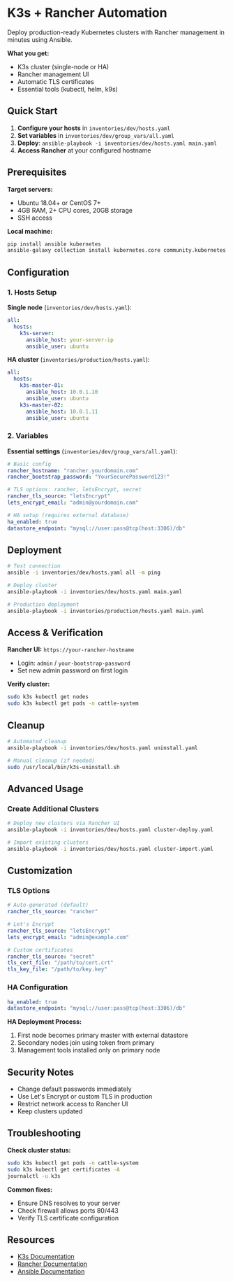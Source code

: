 # K3s + Rancher Automation

Deploy production-ready Kubernetes clusters with Rancher management in minutes using Ansible.

**What you get:**
- K3s cluster (single-node or HA)
- Rancher management UI
- Automatic TLS certificates
- Essential tools (kubectl, helm, k9s)

## Quick Start

1. **Configure your hosts** in `inventories/dev/hosts.yaml`
2. **Set variables** in `inventories/dev/group_vars/all.yaml`
3. **Deploy**: `ansible-playbook -i inventories/dev/hosts.yaml main.yaml`
4. **Access Rancher** at your configured hostname

## Prerequisites

**Target servers:**
- Ubuntu 18.04+ or CentOS 7+
- 4GB RAM, 2+ CPU cores, 20GB storage
- SSH access

**Local machine:**
```bash
pip install ansible kubernetes
ansible-galaxy collection install kubernetes.core community.kubernetes
```

## Configuration

### 1. Hosts Setup

**Single node** (`inventories/dev/hosts.yaml`):
```yaml
all:
  hosts:
    k3s-server:
      ansible_host: your-server-ip
      ansible_user: ubuntu
```

**HA cluster** (`inventories/production/hosts.yaml`):
```yaml
all:
  hosts:
    k3s-master-01:
      ansible_host: 10.0.1.10
      ansible_user: ubuntu
    k3s-master-02:
      ansible_host: 10.0.1.11
      ansible_user: ubuntu
```

### 2. Variables

**Essential settings** (`inventories/dev/group_vars/all.yaml`):
```yaml
# Basic config
rancher_hostname: "rancher.yourdomain.com"
rancher_bootstrap_password: "YourSecurePassword123!"

# TLS options: rancher, letsEncrypt, secret
rancher_tls_source: "letsEncrypt"
lets_encrypt_email: "admin@yourdomain.com"

# HA setup (requires external database)
ha_enabled: true
datastore_endpoint: "mysql://user:pass@tcp(host:3306)/db"
```

## Deployment

```bash
# Test connection
ansible -i inventories/dev/hosts.yaml all -m ping

# Deploy cluster
ansible-playbook -i inventories/dev/hosts.yaml main.yaml

# Production deployment
ansible-playbook -i inventories/production/hosts.yaml main.yaml
```

## Access & Verification

**Rancher UI:** `https://your-rancher-hostname`
- Login: `admin` / `your-bootstrap-password`
- Set new admin password on first login

**Verify cluster:**
```bash
sudo k3s kubectl get nodes
sudo k3s kubectl get pods -n cattle-system
```

## Cleanup

```bash
# Automated cleanup
ansible-playbook -i inventories/dev/hosts.yaml uninstall.yaml

# Manual cleanup (if needed)
sudo /usr/local/bin/k3s-uninstall.sh
```

## Advanced Usage

### Create Additional Clusters
```bash
# Deploy new clusters via Rancher UI
ansible-playbook -i inventories/dev/hosts.yaml cluster-deploy.yaml

# Import existing clusters
ansible-playbook -i inventories/dev/hosts.yaml cluster-import.yaml
```

## Customization

### TLS Options
```yaml
# Auto-generated (default)
rancher_tls_source: "rancher"

# Let's Encrypt
rancher_tls_source: "letsEncrypt"
lets_encrypt_email: "admin@example.com"

# Custom certificates
rancher_tls_source: "secret"
tls_cert_file: "/path/to/cert.crt"
tls_key_file: "/path/to/key.key"
```

### HA Configuration
```yaml
ha_enabled: true
datastore_endpoint: "mysql://user:pass@tcp(host:3306)/db"
```

**HA Deployment Process:**
1. First node becomes primary master with external datastore
2. Secondary nodes join using token from primary
3. Management tools installed only on primary node

## Security Notes

- Change default passwords immediately
- Use Let's Encrypt or custom TLS in production
- Restrict network access to Rancher UI
- Keep clusters updated

## Troubleshooting

**Check cluster status:**
```bash
sudo k3s kubectl get pods -n cattle-system
sudo k3s kubectl get certificates -A
journalctl -u k3s
```

**Common fixes:**
- Ensure DNS resolves to your server
- Check firewall allows ports 80/443
- Verify TLS certificate configuration

## Resources

- [K3s Documentation](https://docs.k3s.io/)
- [Rancher Documentation](https://rancher.com/docs/)
- [Ansible Documentation](https://docs.ansible.com/)